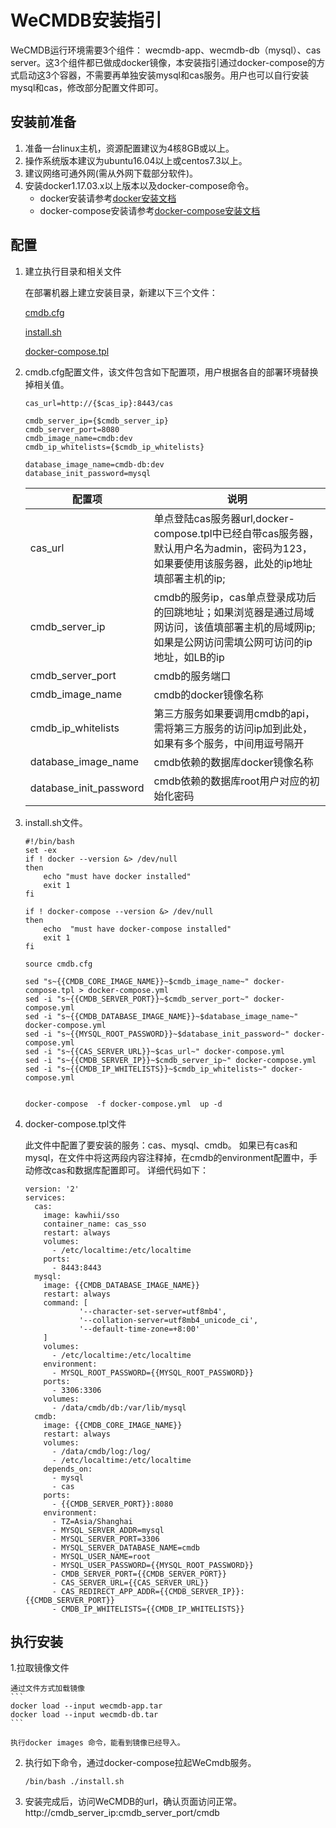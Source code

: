 # WeCMDB安装指引

WeCMDB运行环境需要3个组件： wecmdb-app、wecmdb-db（mysql）、cas server。这3个组件都已做成docker镜像，本安装指引通过docker-compose的方式启动这3个容器，不需要再单独安装mysql和cas服务。用户也可以自行安装mysql和cas，修改部分配置文件即可。

## 安装前准备
1. 准备一台linux主机，资源配置建议为4核8GB或以上。
2. 操作系统版本建议为ubuntu16.04以上或centos7.3以上。
3. 建议网络可通外网(需从外网下载部分软件)。
4. 安装docker1.17.03.x以上版本以及docker-compose命令。
	- docker安装请参考[docker安装文档](docker_install_guide.md)
	- docker-compose安装请参考[docker-compose安装文档](docker-compose_install_guide.md)

## 配置
1. 建立执行目录和相关文件
	
	在部署机器上建立安装目录，新建以下三个文件：

	[cmdb.cfg](../../../build/cmdb.cfg)

	[install.sh](../../../build/install.sh)

	[docker-compose.tpl](../../../build/docker-compose.tpl)

2. cmdb.cfg配置文件，该文件包含如下配置项，用户根据各自的部署环境替换掉相关值。

	```	
	cas_url=http://{$cas_ip}:8443/cas

	cmdb_server_ip={$cmdb_server_ip}
	cmdb_server_port=8080
	cmdb_image_name=cmdb:dev
	cmdb_ip_whitelists={$cmdb_ip_whitelists}

	database_image_name=cmdb-db:dev
	database_init_password=mysql
	```

	 配置项                    |说明
	 -------------------------|--------------------
	 cas_url                  |单点登陆cas服务器url,docker-compose.tpl中已经自带cas服务器，默认用户名为admin，密码为123，如果要使用该服务器，此处的ip地址填部署主机的ip;
	 cmdb_server_ip           |cmdb的服务ip，cas单点登录成功后的回跳地址；如果浏览器是通过局域网访问，该值填部署主机的局域网ip;如果是公网访问需填公网可访问的ip地址，如LB的ip
	 cmdb_server_port         |cmdb的服务端口
	 cmdb_image_name          |cmdb的docker镜像名称
	 cmdb_ip_whitelists       |第三方服务如果要调用cmdb的api，需将第三方服务的访问ip加到此处，如果有多个服务，中间用逗号隔开
	 database_image_name      |cmdb依赖的数据库docker镜像名称
	 database_init_password   |cmdb依赖的数据库root用户对应的初始化密码


3. install.sh文件。

	```
	#!/bin/bash
	set -ex
	if ! docker --version &> /dev/null
	then
	    echo "must have docker installed"
	    exit 1
	fi
	
	if ! docker-compose --version &> /dev/null
	then
	    echo  "must have docker-compose installed"
	    exit 1
	fi
	
	source cmdb.cfg
	
	sed "s~{{CMDB_CORE_IMAGE_NAME}}~$cmdb_image_name~" docker-compose.tpl > docker-compose.yml
	sed -i "s~{{CMDB_SERVER_PORT}}~$cmdb_server_port~" docker-compose.yml  
	sed -i "s~{{CMDB_DATABASE_IMAGE_NAME}}~$database_image_name~" docker-compose.yml  
	sed -i "s~{{MYSQL_ROOT_PASSWORD}}~$database_init_password~" docker-compose.yml 
	sed -i "s~{{CAS_SERVER_URL}}~$cas_url~" docker-compose.yml
	sed -i "s~{{CMDB_SERVER_IP}}~$cmdb_server_ip~" docker-compose.yml
	sed -i "s~{{CMDB_IP_WHITELISTS}}~$cmdb_ip_whitelists~" docker-compose.yml
	
	
	docker-compose  -f docker-compose.yml  up -d
	```

4. docker-compose.tpl文件
	
	此文件中配置了要安装的服务：cas、mysql、cmdb。
	如果已有cas和mysql，在文件中将这两段内容注释掉，在cmdb的environment配置中，手动修改cas和数据库配置即可。
	详细代码如下：
	```
	version: '2'
	services:
	  cas:
	    image: kawhii/sso
	    container_name: cas_sso
	    restart: always
	    volumes:
	      - /etc/localtime:/etc/localtime
	    ports:
	      - 8443:8443
	  mysql:
	    image: {{CMDB_DATABASE_IMAGE_NAME}}
	    restart: always
	    command: [
	            '--character-set-server=utf8mb4',
	            '--collation-server=utf8mb4_unicode_ci',
	            '--default-time-zone=+8:00'
	    ]
	    volumes:
	      - /etc/localtime:/etc/localtime
	    environment:
	      - MYSQL_ROOT_PASSWORD={{MYSQL_ROOT_PASSWORD}}
	    ports:
	      - 3306:3306
	    volumes:
	      - /data/cmdb/db:/var/lib/mysql
	  cmdb:
	    image: {{CMDB_CORE_IMAGE_NAME}}
	    restart: always
	    volumes:
	      - /data/cmdb/log:/log/
	      - /etc/localtime:/etc/localtime
	    depends_on:
	      - mysql
	      - cas
	    ports:
	      - {{CMDB_SERVER_PORT}}:8080
	    environment:
	      - TZ=Asia/Shanghai
	      - MYSQL_SERVER_ADDR=mysql
	      - MYSQL_SERVER_PORT=3306
	      - MYSQL_SERVER_DATABASE_NAME=cmdb
	      - MYSQL_USER_NAME=root
	      - MYSQL_USER_PASSWORD={{MYSQL_ROOT_PASSWORD}}
	      - CMDB_SERVER_PORT={{CMDB_SERVER_PORT}}
	      - CAS_SERVER_URL={{CAS_SERVER_URL}}
	      - CAS_REDIRECT_APP_ADDR={{CMDB_SERVER_IP}}:{{CMDB_SERVER_PORT}}
	      - CMDB_IP_WHITELISTS={{CMDB_IP_WHITELISTS}}
	```

## 执行安装
1.拉取镜像文件
	
	通过文件方式加载镜像
	```
	docker load --input wecmdb-app.tar
	docker load --input wecmdb-db.tar 
	```
	
	执行docker images 命令，能看到镜像已经导入。
	
2. 执行如下命令，通过docker-compose拉起WeCmdb服务。
	
	```
	/bin/bash ./install.sh
	```
 
3. 安装完成后，访问WeCMDB的url，确认页面访问正常。
	http://cmdb_server_ip:cmdb_server_port/cmdb
